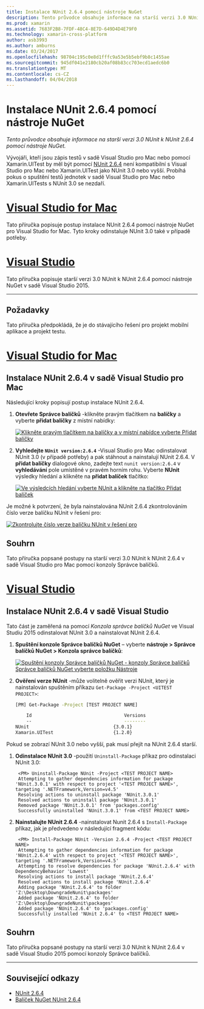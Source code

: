 ```yaml
---
title: Instalace NUnit 2.6.4 pomocí nástroje NuGet
description: Tento průvodce obsahuje informace na starší verzi 3.0 NUnit k NUnit 2.6.4 pomocí nástroje NuGet.
ms.prod: xamarin
ms.assetid: 7683F2B8-7FDF-48C4-8E7D-649D4D4E79F0
ms.technology: xamarin-cross-platform
author: asb3993
ms.author: amburns
ms.date: 03/24/2017
ms.openlocfilehash: 98704c195c0e8d1fffc9a53e5b5ebf9b8c1455ae
ms.sourcegitcommit: 945df041e2180cb20af08b83cc703ecd1aedc6b0
ms.translationtype: MT
ms.contentlocale: cs-CZ
ms.lasthandoff: 04/04/2018
---
```

# <a name="installing-nunit-264-using-nuget"></a>Instalace NUnit 2.6.4 pomocí nástroje NuGet

_Tento průvodce obsahuje informace na starší verzi 3.0 NUnit k NUnit 2.6.4 pomocí nástroje NuGet._

Vývojáři, kteří jsou zápis testů v sadě Visual Studio pro Mac nebo pomocí Xamarin.UITest by měl být pomocí [NUnit 2.6.4](http://nunit.org/index.php?p=docHome&r=2.6.4) není kompatibilní s Visual Studio pro Mac nebo Xamarin.UITest jako NUnit 3.0 nebo vyšší. Probíhá pokus o spuštění testů jednotek v sadě Visual Studio pro Mac nebo Xamarin.UITests s NUnit 3.0 se nezdaří.

# <a name="visual-studio-for-mactabvsmac"></a>[Visual Studio for Mac](#tab/vsmac)

Tato příručka popisuje postup instalace NUnit 2.6.4 pomocí nástroje NuGet pro Visual Studio for Mac. Tyto kroky odinstaluje NUnit 3.0 také v případě potřeby.

# <a name="visual-studiotabvswin"></a>[Visual Studio](#tab/vswin)

Tato příručka popisuje starší verzi 3.0 NUnit k NUnit 2.6.4 pomocí nástroje NuGet v sadě Visual Studio 2015.

-----

## <a name="requirements"></a>Požadavky

Tato příručka předpokládá, že je do stávajícího řešení pro projekt mobilní aplikace a projekt testu.

# <a name="visual-studio-for-mactabvsmac"></a>[Visual Studio for Mac](#tab/vsmac)

## <a name="installing-nunit-264-in-visual-studio-for-mac"></a>Instalace NUnit 2.6.4 v sadě Visual Studio pro Mac

Následující kroky popisují postup instalace NUnit 2.6.4.


1. **Otevřete Správce balíčků** -klikněte pravým tlačítkem na **balíčky** a vyberte **přidat balíčky** z místní nabídky:

    [![](installing-nunit-using-nuget-images/add-packages-xs.png "Klikněte pravým tlačítkem na balíčky a v místní nabídce vyberte Přidat balíčky")](installing-nunit-using-nuget-images/add-packages-xs.png#lightbox)
    
1. **Vyhledejte `NUnit version:2.6.4`**  -Visual Studio pro Mac odinstalovat NUnit 3.0 (v případě potřeby) a pak stáhnout a nainstalují NUnit 2.6.4. V **přidat balíčky** dialogové okno, zadejte text `nunit version:2.6.4` v **vyhledávání** pole umístěné v pravém horním rohu. Vyberte **NUnit** výsledky hledání a klikněte na **přidat balíček** tlačítko:

    [![](installing-nunit-using-nuget-images/nunit-search-xs.png "Ve výsledcích hledání vyberte NUnit a klikněte na tlačítko Přidat balíček")](installing-nunit-using-nuget-images/nunit-search-xs.png#lightbox)


Je možné k potvrzení, že byla nainstalována NUnit 2.6.4 zkontrolováním číslo verze balíčku NUnit v řešení pro:

[![](installing-nunit-using-nuget-images/nunit-2-6-4-installed.png "Zkontrolujte číslo verze balíčku NUnit v řešení pro")](installing-nunit-using-nuget-images/nunit-2-6-4-installed.png#lightbox)

## <a name="summary"></a>Souhrn

Tato příručka popsané postupy na starší verzi 3.0 NUnit k NUnit 2.6.4 v sadě Visual Studio pro Mac pomocí konzoly Správce balíčků.


# <a name="visual-studiotabvswin"></a>[Visual Studio](#tab/vswin)

## <a name="installing-nunit-264-in-visual-studio"></a>Instalace NUnit 2.6.4 v sadě Visual Studio

Tato část je zaměřená na pomocí _Konzola správce balíčků NuGet_ ve Visual Studiu 2015 odinstalovat NUnit 3.0 a nainstalovat NUnit 2.6.4.


1. **Spuštění konzole Správce balíčků NuGet** – vyberte **nástroje > Správce balíčků NuGet > Konzola správce balíčků**:

    [![](installing-nunit-using-nuget-images/package-manager-console.png "Spuštění konzoly Správce balíčků NuGet - konzoly Správce balíčků Správce balíčků NuGet vyberte položku Nástroje")](installing-nunit-using-nuget-images/package-manager-console.png#lightbox)
    
1. **Ověření verze NUnit** -může volitelně ověřit verzi NUnit, který je nainstalován spuštěním příkazu `Get-Package -Project <UITEST PROJECT>`:

    ```bash
    [PM] Get-Package -Project [TEST PROJECT NAME]
    
        Id                                  Versions                                 ProjectName
        --                                  --------                                 -----------
    NUnit                               {3.0.1}                                  [TEST PROJECT NAME]
    Xamarin.UITest                      {1.2.0}                                  [TEST PROJECT NAME]
    ```

Pokud se zobrazí NUnit 3.0 nebo vyšší, pak musí přejít na NUnit 2.6.4 starší.

1. **Odinstalace NUnit 3.0** -použití `Uninstall-Package` příkaz pro odinstalaci NUnit 3.0:

        <PM> Uninstall-Package NUnit -Project <TEST PROJECT NAME>
        Attempting to gather dependencies information for package 'NUnit.3.0.1' with respect to project '<TEST PROJECT NAME>', targeting '.NETFramework,Version=v4.5'
        Resolving actions to uninstall package 'NUnit.3.0.1'
        Resolved actions to uninstall package 'NUnit.3.0.1'
        Removed package 'NUnit.3.0.1' from 'packages.config'
        Successfully uninstalled 'NUnit.3.0.1' from <TEST PROJECT NAME>

1. **Nainstalujte NUnit 2.6.4** -nainstalovat Nunit 2.6.4 s `Install-Package` příkaz, jak je předvedeno v následující fragment kódu:

        <PM> Install-Package NUnit -Version 2.6.4 -Project <TEST PROJECT NAME>
        Attempting to gather dependencies information for package 'NUnit.2.6.4' with respect to project '<TEST PROJECT NAME>', targeting '.NETFramework,Version=v4.5'
        Attempting to resolve dependencies for package 'NUnit.2.6.4' with DependencyBehavior 'Lowest'
        Resolving actions to install package 'NUnit.2.6.4'
        Resolved actions to install package 'NUnit.2.6.4'
        Adding package 'NUnit.2.6.4' to folder 'Z:\Desktop\DowngradeNunit\packages'
        Added package 'NUnit.2.6.4' to folder 'Z:\Desktop\DowngradeNunit\packages'
        Added package 'NUnit.2.6.4' to 'packages.config'
        Successfully installed 'NUnit 2.6.4' to <TEST PROJECT NAME>
    
## <a name="summary"></a>Souhrn

Tato příručka popsané postupy na starší verzi 3.0 NUnit k NUnit 2.6.4 v sadě Visual Studio 2015 pomocí konzoly Správce balíčků.

-----

## <a name="related-links"></a>Související odkazy

- [NUnit 2.6.4](http://nunit.org/index.php?p=docHome&r=2.6.4)
- [Balíček NuGet NUnit 2.6.4](https://www.nuget.org/packages/NUnit/2.6.4)
